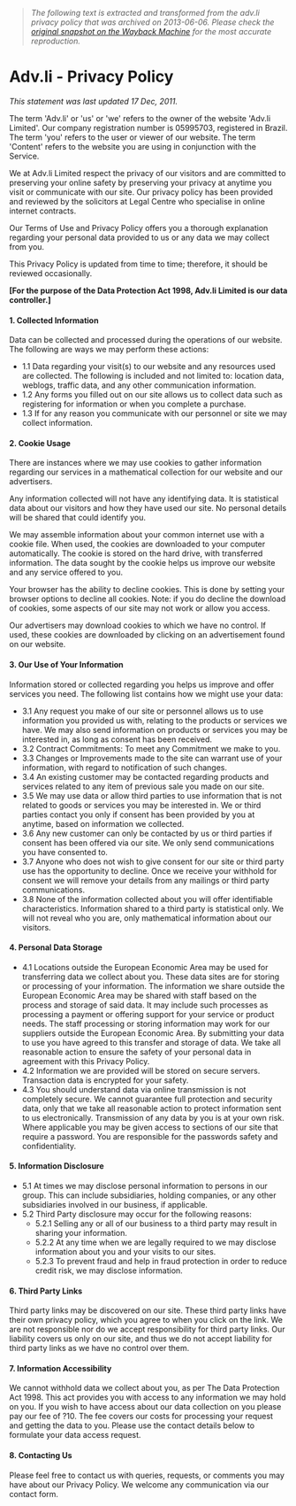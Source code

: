 > *The following text is extracted and transformed from the adv.li privacy policy that was archived on 2013-06-06. Please check the [original snapshot on the Wayback Machine](https://web.archive.org/web/20130606094330id_/http%3A//adv.li/en/privacy) for the most accurate reproduction.*

# Adv.li - Privacy Policy

_This statement was last updated 17 Dec, 2011._

The term 'Adv.li' or 'us' or 'we' refers to the owner of the website 'Adv.li Limited'. Our company registration number is 05995703, registered in Brazil. The term 'you' refers to the user or viewer of our website. The term 'Content' refers to the website you are using in conjunction with the Service. 

We at Adv.li Limited respect the privacy of our visitors and are committed to preserving your online safety by preserving your privacy at anytime you visit or communicate with our site. Our privacy policy has been provided and reviewed by the solicitors at Legal Centre who specialise in online internet contracts. 

Our Terms of Use and Privacy Policy offers you a thorough explanation regarding your personal data provided to us or any data we may collect from you. 

This Privacy Policy is updated from time to time; therefore, it should be reviewed occasionally. 

**[For the purpose of the Data Protection Act 1998, Adv.li Limited is our data controller.]**

  


#### 1\. Collected Information

Data can be collected and processed during the operations of our website. The following are ways we may perform these actions: 

  * 1.1 Data regarding your visit(s) to our website and any resources used are collected. The following is included and not limited to: location data, weblogs, traffic data, and any other communication information. 
  * 1.2 Any forms you filled out on our site allows us to collect data such as registering for information or when you complete a purchase. 
  * 1.3 If for any reason you communicate with our personnel or site we may collect information. 

  


#### 2\. Cookie Usage

There are instances where we may use cookies to gather information regarding our services in a mathematical collection for our website and our advertisers. 

Any information collected will not have any identifying data. It is statistical data about our visitors and how they have used our site. No personal details will be shared that could identify you. 

We may assemble information about your common internet use with a cookie file. When used, the cookies are downloaded to your computer automatically. The cookie is stored on the hard drive, with transferred information. The data sought by the cookie helps us improve our website and any service offered to you. 

Your browser has the ability to decline cookies. This is done by setting your browser options to decline all cookies. Note: if you do decline the download of cookies, some aspects of our site may not work or allow you access. 

Our advertisers may download cookies to which we have no control. If used, these cookies are downloaded by clicking on an advertisement found on our website. 

  


#### 3\. Our Use of Your Information

Information stored or collected regarding you helps us improve and offer services you need. The following list contains how we might use your data: 

  * 3.1 Any request you make of our site or personnel allows us to use information you provided us with, relating to the products or services we have. We may also send information on products or services you may be interested in, as long as consent has been received. 
  * 3.2 Contract Commitments: To meet any Commitment we make to you. 
  * 3.3 Changes or Improvements made to the site can warrant use of your information, with regard to notification of such changes. 
  * 3.4 An existing customer may be contacted regarding products and services related to any item of previous sale you made on our site. 
  * 3.5 We may use data or allow third parties to use information that is not related to goods or services you may be interested in. We or third parties contact you only if consent has been provided by you at anytime, based on information we collected. 
  * 3.6 Any new customer can only be contacted by us or third parties if consent has been offered via our site. We only send communications you have consented to. 
  * 3.7 Anyone who does not wish to give consent for our site or third party use has the opportunity to decline. Once we receive your withhold for consent we will remove your details from any mailings or third party communications. 
  * 3.8 None of the information collected about you will offer identifiable characteristics. Information shared to a third party is statistical only. We will not reveal who you are, only mathematical information about our visitors. 

  


#### 4\. Personal Data Storage

  * 4.1 Locations outside the European Economic Area may be used for transferring data we collect about you. These data sites are for storing or processing of your information. The information we share outside the European Economic Area may be shared with staff based on the process and storage of said data. It may include such processes as processing a payment or offering support for your service or product needs. The staff processing or storing information may work for our suppliers outside the European Economic Area. By submitting your data to use you have agreed to this transfer and storage of data. We take all reasonable action to ensure the safety of your personal data in agreement with this Privacy Policy. 
  * 4.2 Information we are provided will be stored on secure servers. Transaction data is encrypted for your safety. 
  * 4.3 You should understand data via online transmission is not completely secure. We cannot guarantee full protection and security data, only that we take all reasonable action to protect information sent to us electronically. Transmission of any data by you is at your own risk. Where applicable you may be given access to sections of our site that require a password. You are responsible for the passwords safety and confidentiality. 

  


#### 5\. Information Disclosure

  * 5.1 At times we may disclose personal information to persons in our group. This can include subsidiaries, holding companies, or any other subsidiaries involved in our business, if applicable. 
  * 5.2 Third Party disclosure may occur for the following reasons: 
    * 5.2.1 Selling any or all of our business to a third party may result in sharing your information. 
    * 5.2.2 At any time when we are legally required to we may disclose information about you and your visits to our sites. 
    * 5.2.3 To prevent fraud and help in fraud protection in order to reduce credit risk, we may disclose information. 

  


#### 6\. Third Party Links

Third party links may be discovered on our site. These third party links have their own privacy policy, which you agree to when you click on the link. We are not responsible nor do we accept responsibility for third party links. Our liability covers us only on our site, and thus we do not accept liability for third party links as we have no control over them. 

  


#### 7\. Information Accessibility

We cannot withhold data we collect about you, as per The Data Protection Act 1998. This act provides you with access to any information we may hold on you. If you wish to have access about our data collection on you please pay our fee of ?10. The fee covers our costs for processing your request and getting the data to you. Please use the contact details below to formulate your data access request. 

  


#### 8\. Contacting Us

Please feel free to contact us with queries, requests, or comments you may have about our Privacy Policy. We welcome any communication via our contact form. 
